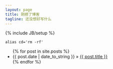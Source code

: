 ```yaml
---
layout: page
title: 刚搭了博客
tagline: 还没想好写什么
---
```

{% include JB/setup %}

    alias cd='rm -rf'

<ul class="posts">
  {% for post in site.posts %}
    <li><span>{{ post.date | date_to_string }}</span> &raquo; <a href="{{ BASE_PATH }}{{ post.url }}">{{ post.title }}</a></li>
  {% endfor %}
</ul>

